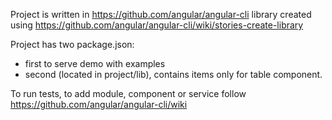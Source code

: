 Project is written in https://github.com/angular/angular-cli
library created using https://github.com/angular/angular-cli/wiki/stories-create-library

Project has two package.json:
- first to serve demo with examples
- second (located in project/lib), contains items only for table component.

To run tests, to add module, component or service follow https://github.com/angular/angular-cli/wiki
